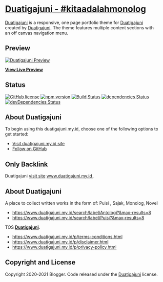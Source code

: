 # [Duatigajuni - #kitaadalahmonolog](https://www.duatigajuni.my.id/)

[Duatigajuni](https://www.duatigajuni.my.id/) is a responsive, one page portfolio theme for [Duatigajuni](https://www.duatigajuni.my.id/) created by [Duatigajuni](https://www.duatigajuni.my.id/). The theme features multiple content sections with an off canvas navigation menu.

## Preview

[![Duatigajuni Preview](https://assets.startbootstrap.com/img/screenshots/themes/stylish-portfolio.png)](https://www.duatigajuni.my.id/)

**[View Live Preview](https://www.duatigajuni.my.id/)**

## Status

[![GitHub license](https://img.shields.io/badge/license-MIT-blue.svg)](https://raw.githubusercontent.com/StartBootstrap/startbootstrap-stylish-portfolio/master/LICENSE)
[![npm version](https://img.shields.io/npm/v/startbootstrap-stylish-portfolio.svg)](https://www.npmjs.com/package/startbootstrap-stylish-portfolio)
[![Build Status](https://travis-ci.org/StartBootstrap/startbootstrap-stylish-portfolio.svg?branch=master)](https://travis-ci.org/StartBootstrap/startbootstrap-stylish-portfolio)
[![dependencies Status](https://david-dm.org/StartBootstrap/startbootstrap-stylish-portfolio/status.svg)](https://david-dm.org/StartBootstrap/startbootstrap-stylish-portfolio)
[![devDependencies Status](https://david-dm.org/StartBootstrap/startbootstrap-stylish-portfolio/dev-status.svg)](https://david-dm.org/StartBootstrap/startbootstrap-stylish-portfolio?type=dev)

## About Duatigajuni

To begin using this duatigajuni.my.id, choose one of the following options to get started:

* [Visit duatigajuni.my.id site](https://www.duatigajuni.my.id/)
* [Follow on GitHub](https://github.com/duatigajuni/duatigajuni.github.io)


## Only Backlink

Duatigajuni [visit site](https://www.duatigajuni.my.id/) [www.duatigajuni.my.id ](https://www.duatigajuni.my.id/).

## About Duatigajuni

A place to collect written works in the form of: Puisi , Sajak, Monolog, Novel

* <https://www.duatigajuni.my.id/search/label/Antologi?&max-results=8>
* <https://www.duatigajuni.my.id/search/label/Puisi?&max-results=8>

TOS **[Duatigajuni](https://www.duatigajuni.my.id/)**.

* <https://www.duatigajuni.my.id/p/terms-conditions.html>
* <https://www.duatigajuni.my.id/p/disclaimer.html>
* <https://www.duatigajuni.my.id/p/privacy-policy.html>


## Copyright and License

Copyright 2020-2021 Blogger. Code released under the [Duatigajuni](https://www.duatigajuni.my.id/) license.
